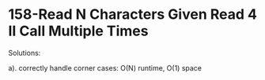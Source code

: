 158-Read N Characters Given Read 4 II Call Multiple Times
===
Solutions:

a). correctly handle corner cases: O(N) runtime, O(1) space
